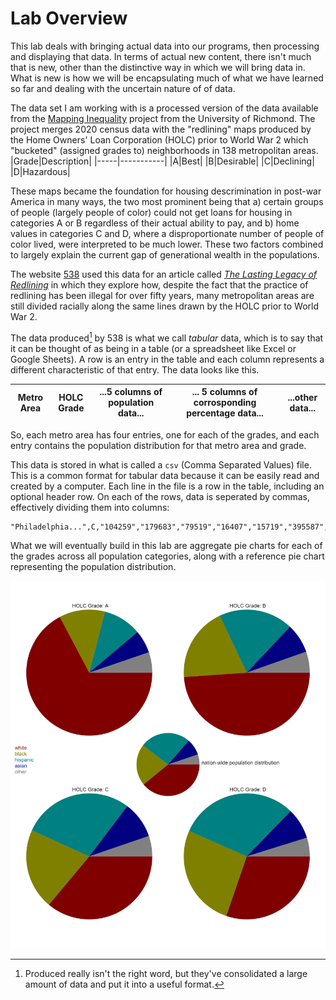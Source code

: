 # Lab Overview
This lab deals with bringing actual data into our programs, then processing and displaying that data. In terms of actual new content, there isn't much that is new, other than the distinctive way in which we will bring data in. What is new is how we will be encapsulating much of what we have learned so far and dealing with the uncertain nature of of data. 

The data set I am working with is a processed version of the data available from the [Mapping Inequality](https://dsl.richmond.edu/panorama/redlining/#loc=5/39.1/-94.58) project from the University of Richmond. The project merges 2020 census data with the "redlining" maps produced by the Home Owners' Loan Corporation (HOLC) prior to World War 2 which "bucketed" (assigned grades to) neighborhoods in 138 metropolitan areas.
|Grade|Description|
|-----|-----------|
|A|Best|
|B|Desirable|
|C|Declining|
|D|Hazardous|

These maps became the foundation for housing descrimination in post-war America in many ways, the two most prominent being that a) certain groups of people (largely people of color) could not get loans for housing in categories A or B regardless of their actual ability to pay, and b) home values in categories C and D, where a disproportionate number of people of color lived, were interpreted to be much lower. These two factors combined to largely explain the current gap of generational wealth in the populations. 

The website [538](https://fivethirtyeight.com/) used this data for an article called [_The Lasting Legacy of Redlining_](https://projects.fivethirtyeight.com/redlining/) in which they explore how, despite the fact that the practice of redlining has been illegal for over fifty years, many metropolitan areas are still divided racially along the same lines drawn by the HOLC prior to World War 2. 

The data produced[^1] by 538 is what we call _tabular_ data, which is to say that it can be thought of as being in a table (or a spreadsheet like Excel or Google Sheets). A row is an entry in the table and each column represents a different characteristic of that entry. The data looks like this.

|Metro Area|HOLC Grade|...5 columns of population data...|... 5 columns of corrosponding percentage data...|...other data...|
|----|----|----|----|----|

So, each metro area has four entries, one for each of the grades, and each entry contains the population distribution for that metro area and grade. 

This data is stored in what is called a `csv` (Comma Separated Values) file. This is a common format for tabular data because it can be easily read and created by a computer. Each line in the file is a row in the table, including an optional header row. On each of the rows, data is seperated by commas, effectively dividing them into columns:

```csv
"Philadelphia...",C,"104259","179683","79519","16407","15719","395587",...
```

What we will eventually build in this lab are aggregate pie charts for each of the grades across all population categories, along with a reference pie chart representing the population distribution. 

![Pie charts for each HOLC Grade with population representation!](.tutorial/assets/lab201-redlining-final.png "HOLC Grade Pie Charts")

<!--Footnotes-->
[^1]: Produced really isn't the right word, but they've consolidated a large amount of data and put it into a useful format. 
